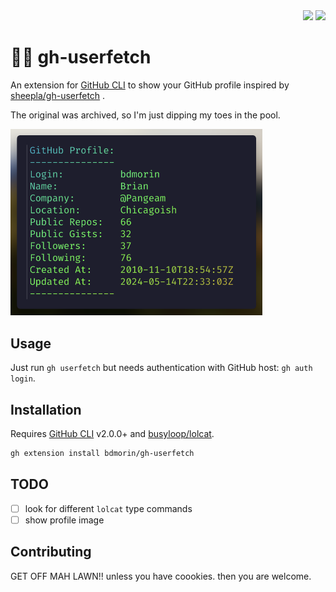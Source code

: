 <div align="right">
    <img src="https://img.shields.io/static/v1?label=Language&message=Shell&color=blue&style=flat-square"/>
    <img src="https://img.shields.io/static/v1?label=License&message=MIT&color=blue&style=flat-square"/>
</div>

# 👨‍💻 gh-userfetch

An extension for [GitHub CLI](https://github.com/cli/cli) to show your GitHub profile inspired by [sheepla/gh-userfetch](https://github.com/sheepla/gh-userfetch) .

The original was archived, so I'm just dipping my toes in the pool.

<img src="./screenshot.png" width="80%" />

## Usage

Just run `gh userfetch` but needs authentication with GitHub host: `gh auth login`.

## Installation

Requires [GitHub CLI](https://github.com/cli/cli) v2.0.0+ and [busyloop/lolcat](https://github.com/busyloop/lolcat).

```bash
gh extension install bdmorin/gh-userfetch
```

## TODO

- [ ] look for different `lolcat` type commands
- [ ] show profile image 

## Contributing

GET OFF MAH LAWN!!
unless you have coookies. then you are welcome.
